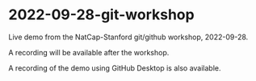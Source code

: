 # 2022-09-28-git-workshop
Live demo from the NatCap-Stanford git/github workshop, 2022-09-28.

A recording will be available after the workshop.

A recording of the demo using GitHub Desktop is also available.
